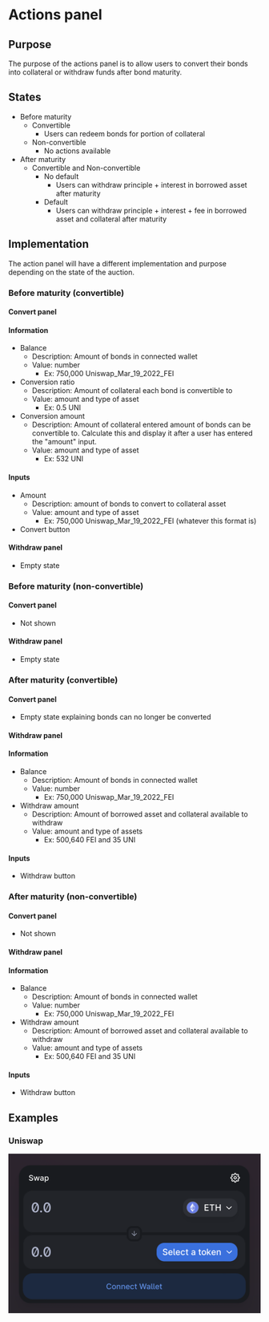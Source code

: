 # Actions panel

## Purpose

The purpose of the actions panel is to allow users to convert their bonds into collateral or withdraw funds after bond maturity.

## States

- Before maturity
  - Convertible
    - Users can redeem bonds for portion of collateral
  - Non-convertible
    - No actions available
- After maturity
  - Convertible and Non-convertible
    - No default
      - Users can withdraw principle + interest in borrowed asset after maturity
    - Default
      - Users can withdraw principle + interest + fee in borrowed asset and collateral after maturity

## Implementation

The action panel will have a different implementation and purpose depending on the state of the auction.

### Before maturity (convertible)

#### **Convert panel**

#### Information

- Balance
  - Description: Amount of bonds in connected wallet
  - Value: number
    - Ex: 750,000 Uniswap_Mar_19_2022_FEI
- Conversion ratio
  - Description: Amount of collateral each bond is convertible to
  - Value: amount and type of asset
    - Ex: 0.5 UNI
- Conversion amount
  - Description: Amount of collateral entered amount of bonds can be convertible to. Calculate this and display it after a user has entered the "amount" input.
  - Value: amount and type of asset
    - Ex: 532 UNI

#### Inputs

- Amount
  - Description: amount of bonds to convert to collateral asset
  - Value: amount and type of asset
    - Ex: 750,000 Uniswap_Mar_19_2022_FEI (whatever this format is)
- Convert button

#### **Withdraw panel**

- Empty state

### Before maturity (non-convertible)

#### **Convert panel**

- Not shown

#### **Withdraw panel**

- Empty state

### After maturity (convertible)

#### **Convert panel**

- Empty state explaining bonds can no longer be converted

#### **Withdraw panel**

#### Information

- Balance
  - Description: Amount of bonds in connected wallet
  - Value: number
    - Ex: 750,000 Uniswap_Mar_19_2022_FEI
- Withdraw amount
  - Description: Amount of borrowed asset and collateral available to withdraw
  - Value: amount and type of assets
    - Ex: 500,640 FEI and 35 UNI

#### Inputs

- Withdraw button

### After maturity (non-convertible)

#### **Convert panel**

- Not shown

#### **Withdraw panel**

#### Information

- Balance
  - Description: Amount of bonds in connected wallet
  - Value: number
    - Ex: 750,000 Uniswap_Mar_19_2022_FEI
- Withdraw amount
  - Description: Amount of borrowed asset and collateral available to withdraw
  - Value: amount and type of assets
    - Ex: 500,640 FEI and 35 UNI

#### Inputs

- Withdraw button

## Examples

### Uniswap

![](../../../assets/uniswap/convert.png)
